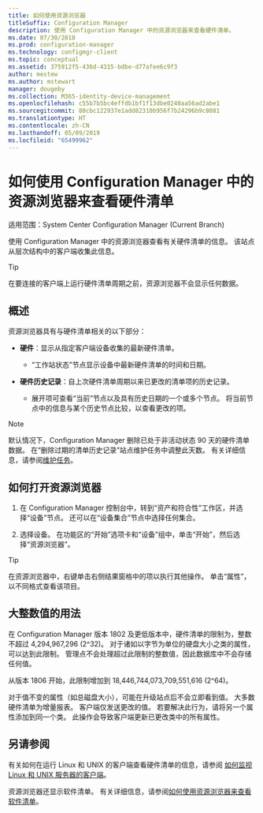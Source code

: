 ```yaml
---
title: 如何使用资源浏览器
titleSuffix: Configuration Manager
description: 使用 Configuration Manager 中的资源浏览器来查看硬件清单。
ms.date: 07/30/2018
ms.prod: configuration-manager
ms.technology: configmgr-client
ms.topic: conceptual
ms.assetid: 375912f5-436d-4315-bdbe-d77afee6c9f3
author: mestew
ms.author: mstewart
manager: dougeby
ms.collection: M365-identity-device-management
ms.openlocfilehash: c55b7b5bc4effdb1bf1f13dbe0248aa56ad2abe1
ms.sourcegitcommit: 80cbc122937e1add82310b956f7b24296b9c8081
ms.translationtype: HT
ms.contentlocale: zh-CN
ms.lasthandoff: 05/09/2019
ms.locfileid: "65499962"
---
```

# <a name="how-to-use-resource-explorer-to-view-hardware-inventory-in-configuration-manager"></a>如何使用 Configuration Manager 中的资源浏览器来查看硬件清单

适用范围：System Center Configuration Manager (Current Branch)

使用 Configuration Manager 中的资源浏览器查看有关硬件清单的信息。 该站点从层次结构中的客户端收集此信息。  

> [!Tip]  
>  在要连接的客户端上运行硬件清单周期之前，资源浏览器不会显示任何数据。  



## <a name="overview"></a>概述

资源浏览器具有与硬件清单相关的以下部分：  

- **硬件**：显示从指定客户端设备收集的最新硬件清单。  

    - “工作站状态”节点显示设备中最新硬件清单的时间和日期。  

- **硬件历史记录**：自上次硬件清单周期以来已更改的清单项的历史记录。  

    - 展开项可查看“当前”节点以及具有历史日期的一个或多个节点。 将当前节点中的信息与某个历史节点比较，以查看更改的项。  

> [!NOTE]  
> 默认情况下，Configuration Manager 删除已处于非活动状态 90 天的硬件清单数据。 在“删除过期的清单历史记录”站点维护任务中调整此天数。 有关详细信息，请参阅[维护任务](/sccm/core/servers/manage/maintenance-tasks)。  



## <a name="bkmk_open"></a> 如何打开资源浏览器   

1.  在 Configuration Manager 控制台中，转到“资产和符合性”工作区，并选择“设备”节点。 还可以在“设备集合”节点中选择任何集合。  

2.  选择设备。 在功能区的“开始”选项卡和“设备”组中，单击“开始”，然后选择“资源浏览器”。   

> [!Tip]  
> 在资源浏览器中，右键单击右侧结果窗格中的项以执行其他操作。 单击“属性”，以不同格式查看该项目。  



## <a name="bkmk_bigint"></a> 大整数值的用法
<!--1357880-->
在 Configuration Manager 版本 1802 及更低版本中，硬件清单的限制为，整数不超过 4,294,967,296 (2^32)。 对于诸如以字节为单位的硬盘大小之类的属性，可以达到此限制。 管理点不会处理超过此限制的整数值，因此数据库中不会存储任何值。 

从版本 1806 开始，此限制增加到 18,446,744,073,709,551,616 (2^64)。 

对于值不变的属性（如总磁盘大小），可能在升级站点后不会立即看到值。 大多数硬件清单为增量报表。 客户端仅发送更改的值。 若要解决此行为，请将另一个属性添加到同一个类。 此操作会导致客户端更新已更改类中的所有属性。 



## <a name="see-also"></a>另请参阅

有关如何在运行 Linux 和 UNIX 的客户端查看硬件清单的信息，请参阅 [如何监视 Linux 和 UNIX 服务器的客户端](/sccm/core/clients/manage/monitor-clients-for-linux-and-unix-servers)。  

资源浏览器还显示软件清单。 有关详细信息，请参阅[如何使用资源浏览器来查看软件清单](/sccm/core/clients/manage/inventory/use-resource-explorer-to-view-software-inventory)。
